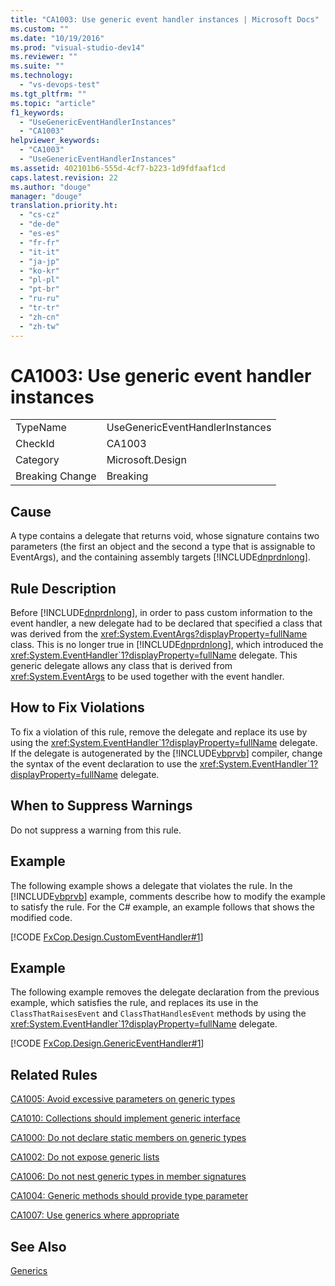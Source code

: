 ```yaml
---
title: "CA1003: Use generic event handler instances | Microsoft Docs"
ms.custom: ""
ms.date: "10/19/2016"
ms.prod: "visual-studio-dev14"
ms.reviewer: ""
ms.suite: ""
ms.technology: 
  - "vs-devops-test"
ms.tgt_pltfrm: ""
ms.topic: "article"
f1_keywords: 
  - "UseGenericEventHandlerInstances"
  - "CA1003"
helpviewer_keywords: 
  - "CA1003"
  - "UseGenericEventHandlerInstances"
ms.assetid: 402101b6-555d-4cf7-b223-1d9fdfaaf1cd
caps.latest.revision: 22
ms.author: "douge"
manager: "douge"
translation.priority.ht: 
  - "cs-cz"
  - "de-de"
  - "es-es"
  - "fr-fr"
  - "it-it"
  - "ja-jp"
  - "ko-kr"
  - "pl-pl"
  - "pt-br"
  - "ru-ru"
  - "tr-tr"
  - "zh-cn"
  - "zh-tw"
---
```

# CA1003: Use generic event handler instances
|||  
|-|-|  
|TypeName|UseGenericEventHandlerInstances|  
|CheckId|CA1003|  
|Category|Microsoft.Design|  
|Breaking Change|Breaking|  
  
## Cause  
 A type contains a delegate that returns void, whose signature contains two parameters (the first an object and the second a type that is assignable to EventArgs), and the containing assembly targets [!INCLUDE[dnprdnlong](../code-quality/includes/dnprdnlong_md.md)].  
  
## Rule Description  
 Before [!INCLUDE[dnprdnlong](../code-quality/includes/dnprdnlong_md.md)], in order to pass custom information to the event handler, a new delegate had to be declared that specified a class that was derived from the <xref:System.EventArgs?displayProperty=fullName> class. This is no longer true in [!INCLUDE[dnprdnlong](../code-quality/includes/dnprdnlong_md.md)], which introduced the <xref:System.EventHandler`1?displayProperty=fullName> delegate. This generic delegate allows any class that is derived from <xref:System.EventArgs> to be used together with the event handler.  
  
## How to Fix Violations  
 To fix a violation of this rule, remove the delegate and replace its use by using the <xref:System.EventHandler`1?displayProperty=fullName> delegate. If the delegate is autogenerated by the [!INCLUDE[vbprvb](../code-quality/includes/vbprvb_md.md)] compiler, change the syntax of the event declaration to use the <xref:System.EventHandler`1?displayProperty=fullName> delegate.  
  
## When to Suppress Warnings  
 Do not suppress a warning from this rule.  
  
## Example  
 The following example shows a delegate that violates the rule. In the [!INCLUDE[vbprvb](../code-quality/includes/vbprvb_md.md)] example, comments describe how to modify the example to satisfy the rule. For the C# example, an example follows that shows the modified code.  
  
 [!CODE [FxCop.Design.CustomEventHandler#1](../CodeSnippet/VS_Snippets_CodeAnalysis/FxCop.Design.CustomEventHandler#1)]  
  
## Example  
 The following example removes the delegate declaration from the previous example, which satisfies the rule, and replaces its use in the `ClassThatRaisesEvent` and `ClassThatHandlesEvent` methods by using the <xref:System.EventHandler`1?displayProperty=fullName> delegate.  
  
 [!CODE [FxCop.Design.GenericEventHandler#1](../CodeSnippet/VS_Snippets_CodeAnalysis/FxCop.Design.GenericEventHandler#1)]  
  
## Related Rules  
 [CA1005: Avoid excessive parameters on generic types](../code-quality/ca1005--avoid-excessive-parameters-on-generic-types.md)  
  
 [CA1010: Collections should implement generic interface](../code-quality/ca1010--collections-should-implement-generic-interface.md)  
  
 [CA1000: Do not declare static members on generic types](../code-quality/ca1000--do-not-declare-static-members-on-generic-types.md)  
  
 [CA1002: Do not expose generic lists](../code-quality/ca1002--do-not-expose-generic-lists.md)  
  
 [CA1006: Do not nest generic types in member signatures](../code-quality/ca1006--do-not-nest-generic-types-in-member-signatures.md)  
  
 [CA1004: Generic methods should provide type parameter](../code-quality/ca1004--generic-methods-should-provide-type-parameter.md)  
  
 [CA1007: Use generics where appropriate](../code-quality/ca1007--use-generics-where-appropriate.md)  
  
## See Also  
 [Generics](../Topic/Generics%20\(C%23%20Programming%20Guide\).md)